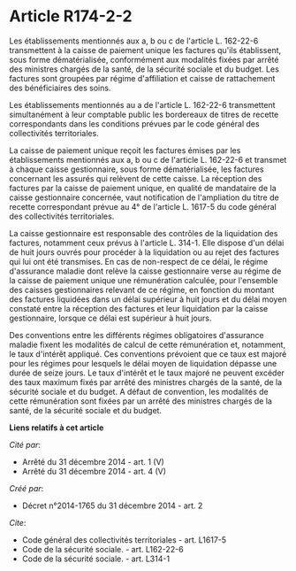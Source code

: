 # Article R174-2-2

Les établissements mentionnés aux a, b ou c de l'article L. 162-22-6 transmettent à la caisse de paiement unique les factures
qu'ils établissent, sous forme dématérialisée, conformément aux modalités fixées par arrêté des ministres chargés de la
santé, de la sécurité sociale et du budget. Les factures sont groupées par régime d'affiliation et caisse de rattachement des
bénéficiaires des soins. 

Les établissements mentionnés au a de l'article L. 162-22-6 transmettent simultanément à leur comptable public les bordereaux
de titres de recette correspondants dans les conditions prévues par le code général des collectivités territoriales. 

La caisse de paiement unique reçoit les factures émises par les établissements mentionnés aux a, b ou c de l'article L.
162-22-6 et transmet à chaque caisse gestionnaire, sous forme dématérialisée, les factures concernant les assurés qui
relèvent de cette caisse. La réception des factures par la caisse de paiement unique, en qualité de mandataire de la caisse
gestionnaire concernée, vaut notification de l'ampliation du titre de recette correspondant prévue au 4° de l'article L.
1617-5 du code général des collectivités territoriales. 

La caisse gestionnaire est responsable des contrôles de la liquidation des factures, notamment ceux prévus à l'article L.
314-1. Elle dispose d'un délai de huit jours ouvrés pour procéder à la liquidation ou au rejet des factures qui lui ont été
transmises. En cas de non-respect de ce délai, le régime d'assurance maladie dont relève la caisse gestionnaire verse au
régime de la caisse de paiement unique une rémunération calculée, pour l'ensemble des caisses gestionnaires relevant de ce
régime, en fonction du montant des factures liquidées dans un délai supérieur à huit jours et du délai moyen constaté entre
la réception des factures et leur liquidation par la caisse gestionnaire, lorsque ce délai est supérieur à huit jours. 

Des conventions entre les différents régimes obligatoires d'assurance maladie fixent les modalités de calcul de cette
rémunération et, notamment, le taux d'intérêt appliqué. Ces conventions prévoient que ce taux est majoré pour les régimes
pour lesquels le délai moyen de liquidation dépasse une durée de seize jours. Le taux d'intérêt et le taux majoré ne peuvent
excéder des taux maximum fixés par arrêté des ministres chargés de la santé, de la sécurité sociale et du budget. A défaut de
convention, les modalités de cette rémunération sont fixées par un arrêté des ministres chargés de la santé, de la sécurité
sociale et du budget.

**Liens relatifs à cet article**

_Cité par_:

  - Arrêté du 31 décembre 2014 - art. 1 (V)
  - Arrêté du 31 décembre 2014 - art. 4 (V)

_Créé par_:

  - Décret n°2014-1765 du 31 décembre 2014 - art. 2

_Cite_:

  - Code général des collectivités territoriales - art. L1617-5
  - Code de la sécurité sociale. - art. L162-22-6
  - Code de la sécurité sociale. - art. L314-1
